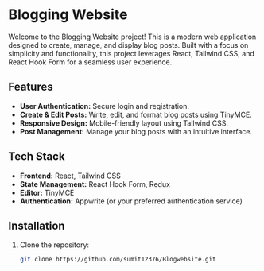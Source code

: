 # Blogging Website

Welcome to the Blogging Website project! This is a modern web application designed to create, manage, and display blog posts. Built with a focus on simplicity and functionality, this project leverages React, Tailwind CSS, and React Hook Form for a seamless user experience.

## Features

- **User Authentication:** Secure login and registration.
- **Create & Edit Posts:** Write, edit, and format blog posts using TinyMCE.
- **Responsive Design:** Mobile-friendly layout using Tailwind CSS.
- **Post Management:** Manage your blog posts with an intuitive interface.

## Tech Stack

- **Frontend:** React, Tailwind CSS
- **State Management:** React Hook Form, Redux
- **Editor:** TinyMCE
- **Authentication:** Appwrite (or your preferred authentication service)

## Installation

1. Clone the repository:
   ```bash
   git clone https://github.com/sumit12376/Blogwebsite.git
